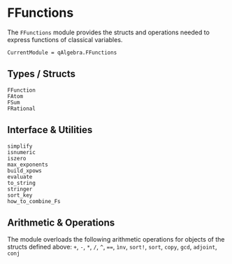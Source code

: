 # FFunctions

The `FFunctions` module provides the structs and operations needed to express functions of classical variables. 

```@meta
CurrentModule = qAlgebra.FFunctions
```

## Types / Structs

```@docs
FFunction
FAtom
FSum
FRational
```



## Interface & Utilities

```@docs
simplify
isnumeric
iszero
max_exponents
build_xpows
evaluate
to_string
stringer
sort_key
how_to_combine_Fs
```

## Arithmetic & Operations
The module overloads the following arithmetic operations for objects of the structs defined above: `+`, `-`, `*`, `/`, `^`, `==`, `ìnv`, `sort!`, `sort`, `copy`, `gcd`, `adjoint`, `conj`

